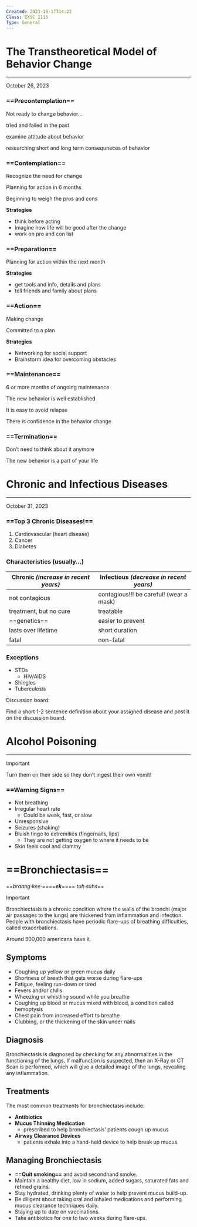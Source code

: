 ```yaml
---
Created: 2023-10-17T14:22
Class: EXSC 1115
Type: General
---
```

# The Transtheoretical Model of Behavior Change

---

October 26, 2023

### ==Precontemplation==

Not ready to change behavior…

tried and failed in the past

examine attitude about behavior

researching short and long term consequneces of behavior

### ==Contemplation==

Recognize the need for change

Planning for action in 6 months

Beginning to weigh the pros and cons

**Strategies**

- think before acting
- imagine how life will be good after the change
- work on pro and con list

### ==Preparation==

Planning for action within the next month

**Strategies**

- get tools and info, details and plans
- tell friends and family about plans

### ==Action==

Making change

Committed to a plan

**Strategies**

- Networking for social support
- Brainstorm idea for overcoming obstacles

### ==Maintenance==

6 or more months of ongoing maintenance

The new behavior is well established

It is easy to avoid relapse

There is confidence in the behavior change

### ==Termination==

Don’t need to think about it anymore

The new behavior is a part of your life

  

# Chronic and Infectious Diseases

---

October 31, 2023

### ==**Top 3 Chronic Diseases!**==

1. Cardiovascular (heart disease)
2. Cancer
3. Diabetes

### Characteristics (usually…)

|**Chronic** _(increase in recent years)_|**Infectious** _**(decrease in recent years)**_|
|---|---|
|not contagious|contagious!!! be careful! (wear a mask)|
|treatment, but no cure|treatable|
|==genetics==|easier to prevent|
|lasts over lifetime|short duration|
|fatal|non-fatal|

### Exceptions

- STDs
    - HIV/AIDS
- Shingles
- Tuberculosis

Discussion board:

Find a short 1-2 sentence definition about your assigned disease and post it on the discussion board.

# Alcohol Poisoning

---

> [!important]  
> Turn them on their side so they don’t ingest their own vomit!  

### ==**Warning Signs**==

- Not breathing
- Irregular heart rate
    - Could be weak, fast, or slow
- Unresponsive
- Seizures (shaking)
- Bluish tinge to extremities (fingernails, lips)
    - They are not getting oxygen to where it needs to be
- Skin feels cool and clammy

  

# ==Bronchiectasis==

==_braang·kee·_====_**ek**_====_·tuh·suhs_==

> [!important]  
> Bronchiectasis is a chronic condition where the walls of the bronchi (major air passages to the lungs) are thickened from inflammation and infection. People with bronchiectasis have periodic flare-ups of breathing difficulties, called exacerbations.  

Around 500,000 americans have it.

## Symptoms

- Coughing up yellow or green mucus daily
- Shortness of breath that gets worse during flare-ups
- Fatigue, feeling run-down or tired
- Fevers and/or chills
- Wheezing or whistling sound while you breathe
- Coughing up blood or mucus mixed with blood, a condition called hemoptysis
- Chest pain from increased effort to breathe
- Clubbing, or the thickening of the skin under nails

  

## Diagnosis

Bronchiectasis is diagnosed by checking for any abnormalities in the functioning of the lungs. If malfunction is suspected, then an X-Ray or CT Scan is performed, which will give a detailed image of the lungs, revealing any inflammation.

  

## Treatments

The most common treatments for bronchiectasis include:

- **Antibiotics**
- **Mucus Thinning Medication**
    - prescribed to help bronchiectasis’ patients cough up mucus
- **Airway Clearance Devices**
    - patients exhale into a hand-held device to help break up mucus.

  

## Managing Bronchiectasis

- **==Quit smoking==** and avoid secondhand smoke.
- Maintain a healthy diet, low in sodium, added sugars, saturated fats and refined grains.
- Stay hydrated, drinking plenty of water to help prevent mucus build-up.
- Be diligent about taking oral and inhaled medications and performing mucus clearance techniques daily.
- Staying up to date on vaccinations.
- Take antibiotics for one to two weeks during flare-ups.